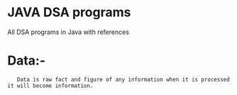 # JAVA DSA programs
 All DSA programs in Java with references
 # Data:-
       Data is raw fact and figure of any information when it is processed it will become information.
